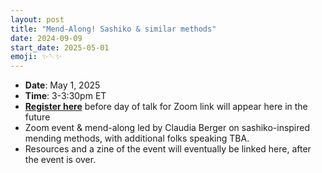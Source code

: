```yaml
---
layout: post
title: "Mend-Along! Sashiko & similar methods"
date: 2024-09-09
start_date: 2025-05-01
emoji: ✨🪡✨
---
```


* **Date**: May 1, 2025
* **Time**: 3-3:30pm ET
* **[Register here](https://virginia.zoom.us/meeting/register/FcV-MNqHTESzQd7ItodHcw)** before day of talk for Zoom link will appear here in the future
* Zoom event & mend-along led by Claudia Berger on sashiko-inspired mending methods, with additional folks speaking TBA.
* Resources and a zine of the event will eventually be linked here, after the event is over.
